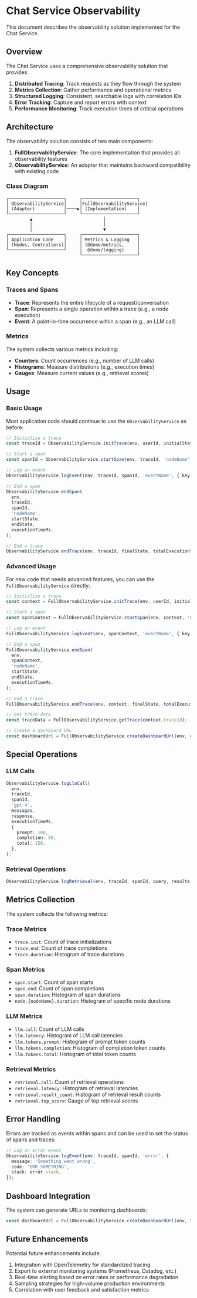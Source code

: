 # Chat Service Observability

This document describes the observability solution implemented for the Chat Service.

## Overview

The Chat Service uses a comprehensive observability solution that provides:

1. **Distributed Tracing**: Track requests as they flow through the system
2. **Metrics Collection**: Gather performance and operational metrics
3. **Structured Logging**: Consistent, searchable logs with correlation IDs
4. **Error Tracking**: Capture and report errors with context
5. **Performance Monitoring**: Track execution times of critical operations

## Architecture

The observability solution consists of two main components:

1. **FullObservabilityService**: The core implementation that provides all observability features
2. **ObservabilityService**: An adapter that maintains backward compatibility with existing code

### Class Diagram

```
┌─────────────────────┐     ┌─────────────────────┐
│ ObservabilityService│     │FullObservabilityService│
│ (Adapter)           │────▶│ (Implementation)    │
└─────────────────────┘     └─────────────────────┘
         ▲                           │
         │                           │
         │                           ▼
┌─────────────────────┐     ┌─────────────────────┐
│ Application Code    │     │ Metrics & Logging   │
│ (Nodes, Controllers)│     │ (@dome/metrics,     │
└─────────────────────┘     │  @dome/logging)     │
                            └─────────────────────┘
```

## Key Concepts

### Traces and Spans

- **Trace**: Represents the entire lifecycle of a request/conversation
- **Span**: Represents a single operation within a trace (e.g., a node execution)
- **Event**: A point-in-time occurrence within a span (e.g., an LLM call)

### Metrics

The system collects various metrics including:

- **Counters**: Count occurrences (e.g., number of LLM calls)
- **Histograms**: Measure distributions (e.g., execution times)
- **Gauges**: Measure current values (e.g., retrieval scores)

## Usage

### Basic Usage

Most application code should continue to use the `ObservabilityService` as before:

```typescript
// Initialize a trace
const traceId = ObservabilityService.initTrace(env, userId, initialState);

// Start a span
const spanId = ObservabilityService.startSpan(env, traceId, 'nodeName', state);

// Log an event
ObservabilityService.logEvent(env, traceId, spanId, 'eventName', { key: 'value' });

// End a span
ObservabilityService.endSpan(
  env,
  traceId,
  spanId,
  'nodeName',
  startState,
  endState,
  executionTimeMs,
);

// End a trace
ObservabilityService.endTrace(env, traceId, finalState, totalExecutionTimeMs);
```

### Advanced Usage

For new code that needs advanced features, you can use the `FullObservabilityService` directly:

```typescript
// Initialize a trace
const context = FullObservabilityService.initTrace(env, userId, initialState);

// Start a span
const spanContext = FullObservabilityService.startSpan(env, context, 'nodeName', state);

// Log an event
FullObservabilityService.logEvent(env, spanContext, 'eventName', { key: 'value' });

// End a span
FullObservabilityService.endSpan(
  env,
  spanContext,
  'nodeName',
  startState,
  endState,
  executionTimeMs,
);

// End a trace
FullObservabilityService.endTrace(env, context, finalState, totalExecutionTimeMs);

// Get trace data
const traceData = FullObservabilityService.getTrace(context.traceId);

// Create a dashboard URL
const dashboardUrl = FullObservabilityService.createDashboardUrl(env, context.traceId);
```

## Special Operations

### LLM Calls

```typescript
ObservabilityService.logLlmCall(
  env,
  traceId,
  spanId,
  'gpt-4',
  messages,
  response,
  executionTimeMs,
  {
    prompt: 100,
    completion: 50,
    total: 150,
  },
);
```

### Retrieval Operations

```typescript
ObservabilityService.logRetrieval(env, traceId, spanId, query, results, executionTimeMs);
```

## Metrics Collection

The system collects the following metrics:

### Trace Metrics

- `trace.init`: Count of trace initializations
- `trace.end`: Count of trace completions
- `trace.duration`: Histogram of trace durations

### Span Metrics

- `span.start`: Count of span starts
- `span.end`: Count of span completions
- `span.duration`: Histogram of span durations
- `node.{nodeName}.duration`: Histogram of specific node durations

### LLM Metrics

- `llm.call`: Count of LLM calls
- `llm.latency`: Histogram of LLM call latencies
- `llm.tokens.prompt`: Histogram of prompt token counts
- `llm.tokens.completion`: Histogram of completion token counts
- `llm.tokens.total`: Histogram of total token counts

### Retrieval Metrics

- `retrieval.call`: Count of retrieval operations
- `retrieval.latency`: Histogram of retrieval latencies
- `retrieval.result_count`: Histogram of retrieval result counts
- `retrieval.top_score`: Gauge of top retrieval scores

## Error Handling

Errors are tracked as events within spans and can be used to set the status of spans and traces:

```typescript
// Log an error event
ObservabilityService.logEvent(env, traceId, spanId, 'error', {
  message: 'Something went wrong',
  code: 'ERR_SOMETHING',
  stack: error.stack,
});
```

## Dashboard Integration

The system can generate URLs to monitoring dashboards:

```typescript
const dashboardUrl = FullObservabilityService.createDashboardUrl(env, traceId);
```

## Future Enhancements

Potential future enhancements include:

1. Integration with OpenTelemetry for standardized tracing
2. Export to external monitoring systems (Prometheus, Datadog, etc.)
3. Real-time alerting based on error rates or performance degradation
4. Sampling strategies for high-volume production environments
5. Correlation with user feedback and satisfaction metrics
